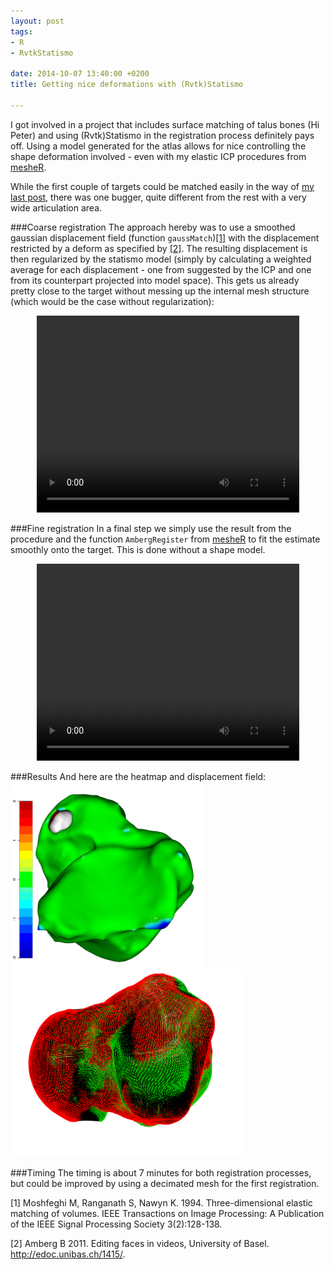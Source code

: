 ```yaml
---
layout: post
tags: 
- R 
- RvtkStatismo

date: 2014-10-07 13:40:00 +0200
title: Getting nice deformations with (Rvtk)Statismo

---
```


I got involved in a project that includes surface matching of talus bones (Hi Peter) and using (Rvtk)Statismo in the registration process definitely pays off. 
Using a model generated for the atlas allows for nice controlling the shape deformation involved - even with my elastic ICP procedures from [mesheR](https://github.com/zarquon42b/mesheR).

While the first couple of targets could be matched easily in the way of [my last post](http://zarquon42b.github.io/2014/08/14/statismoMatching/), there was one bugger, quite different from the rest with a very wide articulation area.

###Coarse registration
The approach hereby was to use a smoothed gaussian displacement field (function ```gaussMatch```)[[1]](#1) with the displacement restricted by a deform as specified by [[2]](#2). The resulting displacement is then regularized by the statismo model (simply by calculating a weighted average for each displacement - one from suggested by the ICP and one from its counterpart projected into model space). 
This gets us already pretty close to the target without messing up the internal mesh structure (which would be the case without regularization):

<center>
<video width="420" height="315" controls> <source src="/resources/videos/talusfit1.webm" frameborder="0" allowfullscreen> </video>
</center>


###Fine registration
In a final step we simply use the result from the procedure and the function ```AmbergRegister``` from [mesheR](https://github.com/zarquon42b/mesheR) to fit the estimate smoothly onto the target. This is done without a shape model.
<center>
<video width="420" height="315" controls> <source src="/resources/videos/talusfit2.webm" frameborder="0" allowfullscreen> </video>
</center>

###Results
And here are the heatmap and displacement field: 
<img src="/resources/images/heatmapTalus.png"  style="height: 300px; float: left">
<img src="/resources/images/displaceTalus.png"  style="height: 300px">

###Timing
The timing is about 7 minutes for both registration processes, but could be improved by using a decimated mesh for the first registration.

<a id="1">[1]</a> Moshfeghi M, Ranganath S, Nawyn K. 1994. Three-dimensional elastic matching of volumes. IEEE Transactions on Image Processing: A Publication of the IEEE Signal Processing Society 3(2):128-138.</br>

<a id="2">[2]</a> Amberg B 2011. Editing faces in videos, University of Basel. http://edoc.unibas.ch/1415/.
